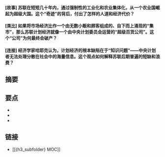 #### [故事] 苏联在短短几十年内，通过强制性的工业化和农业集体化，从一个农业国崛起为超级大国。这个“奇迹”的背后，付出了怎样的人道和经济代价？


#### [类比] 如果将市场经济比作一个由无数小贩和顾客组成的、自下而上涌现的“集市”，那么苏联计划经济就像一个由中央计划委员会运营的“超级百货公司”。这个“公司”为何最终会破产？


#### [连接] 经济学家哈耶克认为，计划经济的根本缺陷在于“知识问题”——中央计划者无法处理分散在社会中的海量信息。这个观点如何解释苏联后期普遍的短缺和浪费？


## 摘要


## 要点

- 
- 
- 

## 链接

- [[{h3_subfolder} MOC]]
